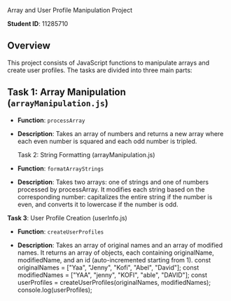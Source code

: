 Array and User Profile Manipulation Project

**Student ID**: 11285710

## Overview

This project consists of JavaScript functions to manipulate arrays and create user profiles. The tasks are divided into three main parts:

## Task 1: Array Manipulation (`arrayManipulation.js`)

- **Function**: `processArray`

- **Description**: Takes an array of numbers and returns a new array where each even number is squared and each odd number is tripled.




  Task 2: String Formatting (arrayManipulation.js)

- **Function**: `formatArrayStrings`

- **Description**: Takes two arrays: one of strings and one of numbers processed by processArray. It modifies each string based on the corresponding number: capitalizes the entire string if the number is even, and converts it to lowercase if the number is odd.




**Task 3**: User Profile Creation (userInfo.js)

- **Function**: `createUserProfiles`

- **Description**: Takes an array of original names and an array of modified names. It returns an array of objects, each containing originalName, modifiedName, and an id (auto-incremented starting from 1).
const originalNames = ["Yaa", "Jenny", "Kofi", "Abel", "David"];
const modifiedNames = ["YAA", "jenny", "KOFI", "able", "DAVID"];
const userProfiles = createUserProfiles(originalNames, modifiedNames);
console.log(userProfiles);


